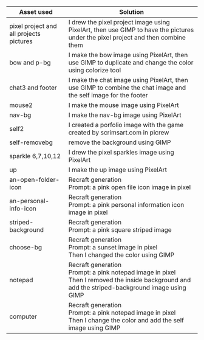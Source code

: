 | Asset used  | Solution | 
| ------------- | ------------- | 
| pixel project and all projects pictures  | I drew the pixel project image using PixelArt, then use GIMP to have the pictures under the pixel project and then combine them|
| bow and p-bg  | I make the bow image using PixelArt, then use GIMP to duplicate and change the color using colorize tool |
| chat3 and footer  | I make the chat image using PixelArt, then use GIMP to combine the chat image and the self image for the footer |
|  mouse2 |  I make the mouse image using PixelArt |
| nav-bg  |  I make the nav-bg image using PixelArt |
|  self2 | I created a porfolio image with the game created by scrimsart.com in picrew |
|  self-removebg | remove the background using GIMP |
| sparkle 6,7,10,12  | I drew the pixel sparkles image using PixelArt |
| up  | I make the up image using PixelArt |
| an-open-folder-icon | Recraft generation<br>Prompt: a pink open file icon image in pixel |
| an-personal-info-icon  | Recraft generation<br> Prompt: a pink personal information icon image in pixel |
| striped-background  | Recraft generation<br> Prompt: a pink square striped image |
| choose-bg  | Recraft generation<br> Prompt: a sunset image in pixel<br> Then I changed the color using GIMP |
| notepad  | Recraft generation<br> Prompt: a pink notepad image in pixel<br> Then I removed the inside background and add the striped-background image using GIMP |
| computer  | Recraft generation<br> Prompt: a pink notepad image in pixel<br> Then I change the color and add the self image using GIMP |
